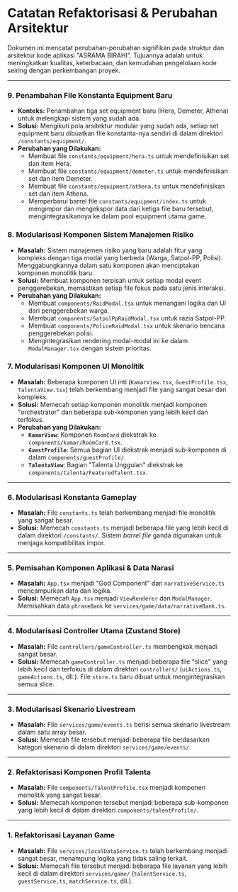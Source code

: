 # Catatan Refaktorisasi & Perubahan Arsitektur

Dokumen ini mencatat perubahan-perubahan signifikan pada struktur dan arsitektur kode aplikasi "ASRAMA BIRAHI". Tujuannya adalah untuk meningkatkan kualitas, keterbacaan, dan kemudahan pengelolaan kode seiring dengan perkembangan proyek.

---
### 9. Penambahan File Konstanta Equipment Baru
-   **Konteks:** Penambahan tiga set equipment baru (Hera, Demeter, Athena) untuk melengkapi sistem yang sudah ada.
-   **Solusi:** Mengikuti pola arsitektur modular yang sudah ada, setiap set equipment baru dibuatkan file konstanta-nya sendiri di dalam direktori `/constants/equipment/`.
-   **Perubahan yang Dilakukan:**
    -   Membuat file `constants/equipment/hera.ts` untuk mendefinisikan set dan item Hera.
    -   Membuat file `constants/equipment/demeter.ts` untuk mendefinisikan set dan item Demeter.
    -   Membuat file `constants/equipment/athena.ts` untuk mendefinisikan set dan item Athena.
    -   Memperbarui barrel file `constants/equipment/index.ts` untuk mengimpor dan mengekspor data dari ketiga file baru tersebut, mengintegrasikannya ke dalam pool equipment utama game.

### 8. Modularisasi Komponen Sistem Manajemen Risiko
-   **Masalah:** Sistem manajemen risiko yang baru adalah fitur yang kompleks dengan tiga modal yang berbeda (Warga, Satpol-PP, Polisi). Menggabungkannya dalam satu komponen akan menciptakan komponen monolitik baru.
-   **Solusi:** Membuat komponen terpisah untuk setiap modal event penggerebekan, memastikan setiap file fokus pada satu jenis interaksi.
-   **Perubahan yang Dilakukan:**
    -   Membuat `components/RaidModal.tsx` untuk menangani logika dan UI dari penggerebekan warga.
    -   Membuat `components/SatpolPpRaidModal.tsx` untuk razia Satpol-PP.
    -   Membuat `components/PoliceRaidModal.tsx` untuk skenario bencana penggerebekan polisi.
    -   Mengintegrasikan rendering modal-modal ini ke dalam `ModalManager.tsx` dengan sistem prioritas.

### 7. Modularisasi Komponen UI Monolitik

-   **Masalah:** Beberapa komponen UI inti (`KamarView.tsx`, `GuestProfile.tsx`, `TalentaView.tsx`) telah berkembang menjadi file yang sangat besar dan kompleks.
-   **Solusi:** Memecah setiap komponen monolitik menjadi komponen "orchestrator" dan beberapa sub-komponen yang lebih kecil dan terfokus.
-   **Perubahan yang Dilakukan:**
    -   **`KamarView`**: Komponen `RoomCard` diekstrak ke `components/kamar/RoomCard.tsx`.
    -   **`GuestProfile`**: Semua bagian UI diekstrak menjadi sub-komponen di dalam `components/guestProfile/`.
    -   **`TalentaView`**: Bagian "Talenta Unggulan" diekstrak ke `components/talenta/FeaturedTalent.tsx`.

---
### 6. Modularisasi Konstanta Gameplay

-   **Masalah:** File `constants.ts` telah berkembang menjadi file monolitik yang sangat besar.
-   **Solusi:** Memecah `constants.ts` menjadi beberapa file yang lebih kecil di dalam direktori `/constants/`. Sistem *barrel file* ganda digunakan untuk menjaga kompatibilitas impor.

---

### 5. Pemisahan Komponen Aplikasi & Data Narasi

-   **Masalah:** `App.tsx` menjadi "God Component" dan `narrativeService.ts` mencampurkan data dan logika.
-   **Solusi:** Memecah `App.tsx` menjadi `ViewRenderer` dan `ModalManager`. Memisahkan data `phraseBank` ke `services/game/data/narrativeBank.ts`.

---

### 4. Modularisasi Controller Utama (Zustand Store)

-   **Masalah:** File `controllers/gameController.ts` membengkak menjadi sangat besar.
-   **Solusi:** Memecah `gameController.ts` menjadi beberapa file "slice" yang lebih kecil dan terfokus di dalam direktori `controllers/` (`uiActions.ts`, `gameActions.ts`, dll.). File `store.ts` baru dibuat untuk mengintegrasikan semua slice.

---

### 3. Modularisasi Skenario Livestream

-   **Masalah:** File `services/game/events.ts` berisi semua skenario livestream dalam satu array besar.
-   **Solusi:** Memecah file tersebut menjadi beberapa file berdasarkan kategori skenario di dalam direktori `services/game/events/`.

---

### 2. Refaktorisasi Komponen Profil Talenta

-   **Masalah:** File `components/TalentProfile.tsx` menjadi komponen monolitik yang sangat besar.
-   **Solusi:** Memecah komponen tersebut menjadi beberapa sub-komponen yang lebih kecil di dalam direktori `components/talentProfile/`.

---

### 1. Refaktorisasi Layanan Game

-   **Masalah:** File `services/localDataService.ts` telah berkembang menjadi sangat besar, menampung logika yang tidak saling terkait.
-   **Solusi:** Memecah file tersebut menjadi beberapa file layanan yang lebih kecil di dalam direktori `services/game/` (`talentService.ts`, `guestService.ts`, `matchService.ts`, dll.).
